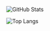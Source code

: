 ![GitHub Stats](https://github-readme-stats.vercel.app/api?username=1045290202&show_icons=true&locale=cn&bg_color=30,67b26f,4ca2cd&title_color=fff8e1&text_color=fff&icon_color=fff8e1)

![Top Langs](https://github-readme-stats.vercel.app/api/top-langs?username=1045290202&show_icons=true&locale=cn&bg_color=30,67b26f,4ca2cd&title_color=fff8e1&text_color=fff&icon_color=fff8e1)
